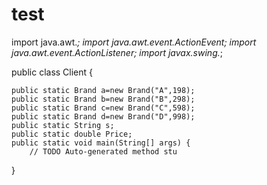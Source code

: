 # test
import java.awt.*;
import java.awt.event.ActionEvent;
import java.awt.event.ActionListener;
import javax.swing.*;

public class Client {

	public static Brand a=new Brand("A",198);
	public static Brand b=new Brand("B",298);
	public static Brand c=new Brand("C",598);
	public static Brand d=new Brand("D",998);
	public static String s;
	public static double Price;
	public static void main(String[] args) {
		// TODO Auto-generated method stu
}
